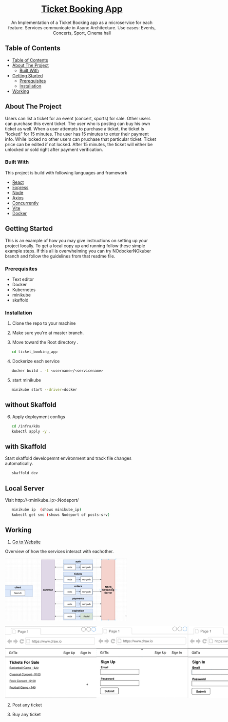 <h1 align="center"><a href="https://github.com/axyut/posting_app_microservice_nodejs">Ticket Booking App</a></h1>

  <p align="center">
    An Implementation of a Ticket Booking app as a microservice for each feature. Services communicate in Async Architecture. Use cases: Events, Concerts, Sport, Cinema hall
</p>

<!-- TABLE OF CONTENTS -->

## Table of Contents

- [Table of Contents](#table-of-contents)
- [About The Project](#about-the-project)
  - [Built With](#built-with)
- [Getting Started](#getting-started)
  - [Prerequisites](#prerequisites)
  - [Installation](#installation)
- [Working](#working)

<!-- ABOUT THE PROJECT -->

## About The Project

Users can list a ticket for an event (concert, sports) for sale. Other users can purchase this event ticket. The user who is posting can buy his own ticket as well. When a user attempts to purchase a ticket, the ticket is "locked" for 15 minutes. The user has 15 minutes to enter their payment info. While locked no other users can pruchase that particular ticket. Ticket price can be edited if not locked. After 15 minutes, the ticket will either be unlocked or sold right after payment verification.

### Built With

This project is build with following languages and framework

- [React](https://html.com)
- [Express](https://developer.mozilla.org/en-US/docs/Web/CSS)
- [Node](https://www.javascript.com/)
- [Axios](https://www.javascript.com/)
- [Concurrently](https://www.javascript.com/)
- [Vite](https://www.javascript.com/)
- [Docker](https://www.javascript.com/)

<!-- GETTING STARTED -->

## Getting Started

This is an example of how you may give instructions on setting up your project locally.
To get a local copy up and running follow these simple example steps. If this all is overwhelming you can try NOdockerNOkuber branch and follow the guidelines from that readme file.

### Prerequisites

- Text editor
- Docker
- Kubernetes
- minikube
- skaffold

### Installation

1. Clone the repo to your machine

2. Make sure you're at master branch.

3. Move toward the Root directory .

```sh
   cd ticket_booking_app
```

4. Dockerize each service

```sh
   docker build . -t <username>/<servicename>
```

5. start minikube

```sh
   minikube start --driver=docker
```

## without Skaffold

6. Apply deployment configs

```sh
   cd /infra/k8s
   kubectl apply -y .
```

## with Skaffold

Start skaffold developemnt environment and track file changes automatically.

```sh
   skaffold dev
```

## Local Server

Visit http://<minikube_ip>:Nodeport/

```sh
   minikube ip  (shows minikube_ip)
   kubectl get svc (shows Nodeport of posts-srv)
```

<!--Working-->

## Working

1.  [Go to Website]()

Overview of how the services interact with eachother.

<p><img src="readme/page4.png" width="400" title="WEB Page"> </p>

<p style="display:flex;" >
<img src="readme/page1.png" width="300" title="WEB Page">
<img src="readme/page2.png" width="300" title="WEB Page">
<img src="readme/page3.png" width="300" title="WEB Page">
<img src="readme/page5.png" width="300" title="WEB Page">
<img src="readme/page6.png" width="300" title="WEB Page">
<img src="readme/page7.png" width="300" title="WEB Page">
<img src="readme/page8.png" width="300" title="WEB Page">
</p>

2.  Post any ticket

3.  Buy any ticket

<!--

starting with typescript
npm i typescript ts-node-dev express @types/express
-- tsc --init
-- npm script, start : ts-node-dev src/index.ts
-- setting up Dockerfile, .dockerignore
-- building docker image
-- setting up auth-depl with auth-srv
-- starting minikube
-- setting up skaffold.yaml in root
-- adding ingress controller   (minikube addons enable ingress)
-- setting up ingress-srv
-- editing hosts vim /etc/hosts



-->

